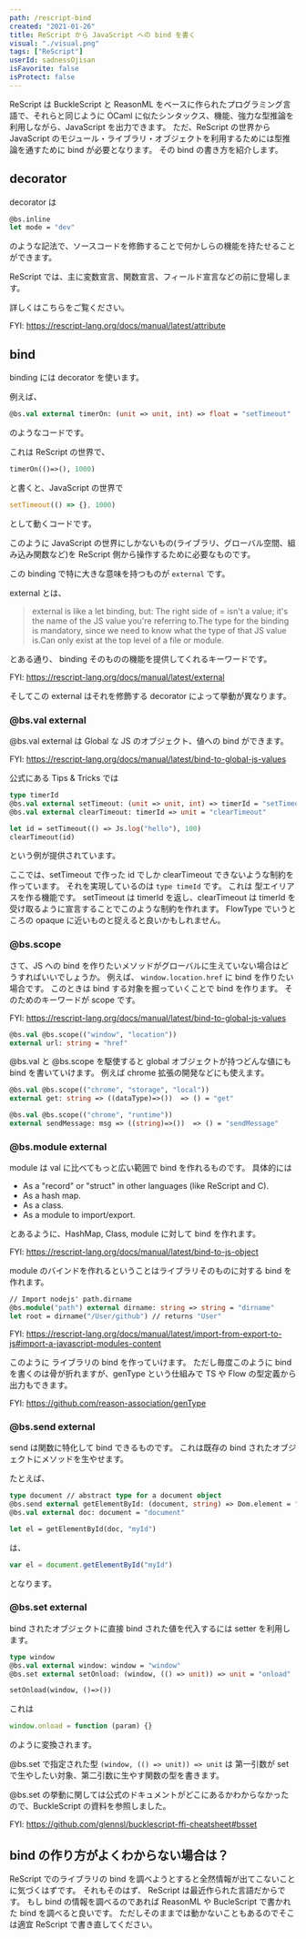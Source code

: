 ```yaml
---
path: /rescript-bind
created: "2021-01-26"
title: ReScript から JavaScript への bind を書く
visual: "./visual.png"
tags: ["ReScript"]
userId: sadnessOjisan
isFavorite: false
isProtect: false
---
```


ReScript は BuckleScript と ReasonML をベースに作られたプログラミング言語で、それらと同じように OCaml に似たシンタックス、機能、強力な型推論を利用しながら、JavaScript を出力できます。
ただ、ReScript の世界から JavaScript のモジュール・ライブラリ・オブジェクトを利用するためには型推論を通すために bind が必要となります。
その bind の書き方を紹介します。

## decorator

decorator は

```ocaml
@bs.inline
let mode = "dev"
```

のような記法で、ソースコードを修飾することで何かしらの機能を持たせることができます。

ReScript では、主に変数宣言、関数宣言、フィールド宣言などの前に登場します。

詳しくはこちらをご覧ください。

FYI: https://rescript-lang.org/docs/manual/latest/attribute

## bind

binding には decorator を使います。

例えば、

```ocaml
@bs.val external timerOn: (unit => unit, int) => float = "setTimeout"
```

のようなコードです。

これは ReScript の世界で、

```ocaml
timerOn(()=>(), 1000)
```

と書くと、JavaScript の世界で

```js
setTimeout(() => {}, 1000)
```

として動くコードです。

このように JavaScript の世界にしかないもの(ライブラリ、グローバル空間、組み込み関数など)を ReScript 側から操作するために必要なものです。

この binding で特に大きな意味を持つものが `external` です。

external とは、

> external is like a let binding, but: The right side of = isn't a value; it's the name of the JS value you're referring to.The type for the binding is mandatory, since we need to know what the type of that JS value is.Can only exist at the top level of a file or module.

とある通り、 binding そのものの機能を提供してくれるキーワードです。

FYI: https://rescript-lang.org/docs/manual/latest/external

そしてこの external はそれを修飾する decorator によって挙動が異なります。

### @bs.val external

@bs.val external は Global な JS のオブジェクト、値への bind ができます。

FYI: https://rescript-lang.org/docs/manual/latest/bind-to-global-js-values

公式にある Tips & Tricks では

```ocaml
type timerId
@bs.val external setTimeout: (unit => unit, int) => timerId = "setTimeout"
@bs.val external clearTimeout: timerId => unit = "clearTimeout"

let id = setTimeout(() => Js.log("hello"), 100)
clearTimeout(id)
```

という例が提供されています。

ここでは、setTimeout で作った id でしか clearTimeout できないような制約を作っています。
それを実現しているのは `type timeId` です。
これは 型エイリアスを作る機能です。
setTimeout は timerId を返し、clearTimeout は timerId を受け取るように宣言することでこのような制約を作れます。
FlowType でいうところの opaque に近いものと捉えると良いかもしれません。

### @bs.scope

さて、JS への bind を作りたいメソッドがグローバルに生えていない場合はどうすればいいでしょうか。
例えば、 `window.location.href` に bind を作りたい場合です。
このときは bind する対象を掘っていくことで bind を作ります。
そのためのキーワードが scope です。

FYI: https://rescript-lang.org/docs/manual/latest/bind-to-global-js-values

```ocaml
@bs.val @bs.scope(("window", "location"))
external url: string = "href"
```

@bs.val と @bs.scope を駆使すると global オブジェクトが持つどんな値にも bind を書いていけます。
例えば chrome 拡張の開発などにも使えます。

```ocaml
@bs.val @bs.scope(("chrome", "storage", "local"))
external get: string => ((dataType)=>())  => () = "get"

@bs.val @bs.scope(("chrome", "runtime"))
external sendMessage: msg => ((string)=>())  => () = "sendMessage"
```

### @bs.module external

module は val に比べてもっと広い範囲で bind を作れるものです。
具体的には

- As a "record" or "struct" in other languages (like ReScript and C).
- As a hash map.
- As a class.
- As a module to import/export.

とあるように、HashMap, Class, module に対して bind を作れます。

FYI: https://rescript-lang.org/docs/manual/latest/bind-to-js-object

module のバインドを作れるということはライブラリそのものに対する bind を作れます。

```ocaml
// Import nodejs' path.dirname
@bs.module("path") external dirname: string => string = "dirname"
let root = dirname("/User/github") // returns "User"
```

FYI: https://rescript-lang.org/docs/manual/latest/import-from-export-to-js#import-a-javascript-modules-content

このように ライブラリの bind を作っていけます。
ただし毎度このように bind を書くのは骨が折れますが、genType という仕組みで TS や Flow の型定義から出力もできます。

FYI: https://github.com/reason-association/genType

### @bs.send external

send は関数に特化して bind できるものです。
これは既存の bind されたオブジェクトにメソッドを生やせます。

たとえば、

```ocaml
type document // abstract type for a document object
@bs.send external getElementById: (document, string) => Dom.element = "getElementById"
@bs.val external doc: document = "document"

let el = getElementById(doc, "myId")
```

は、

```js
var el = document.getElementById("myId")
```

となります。

### @bs.set external

bind されたオブジェクトに直接 bind された値を代入するには setter を利用します。

```ocaml
type window
@bs.val external window: window = "window"
@bs.set external setOnload: (window, (() => unit)) => unit = "onload"

setOnload(window, ()=>())
```

これは

```js
window.onload = function (param) {}
```

のように変換されます。

@bs.set で指定された型 `(window, (() => unit)) => unit` は 第一引数が set で生やしたい対象、第二引数に生やす関数の型を書きます。

@bs.set の挙動に関しては公式のドキュメントがどこにあるかわからなかったので、BuckleScript の資料を参照しました。

FYI: https://github.com/glennsl/bucklescript-ffi-cheatsheet#bsset

## bind の作り方がよくわからない場合は？

ReScript でのライブラリの bind を調べようとすると全然情報が出てこないことに気づくはずです。
それもそのはず、 ReScript は最近作られた言語だからです。
もし bind の情報を調べるのであれば ReasonML や BucleScript で書かれた bind を調べると良いです。
ただしそのままでは動かないこともあるのでそこは適宜 ReScript で書き直してください。
